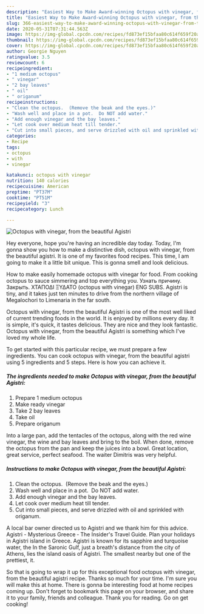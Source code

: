 ```yaml
---
description: "Easiest Way to Make Award-winning Octopus with vinegar, from the beautiful Agistri"
title: "Easiest Way to Make Award-winning Octopus with vinegar, from the beautiful Agistri"
slug: 366-easiest-way-to-make-award-winning-octopus-with-vinegar-from-the-beautiful-agistri
date: 2020-05-31T07:31:44.563Z
image: https://img-global.cpcdn.com/recipes/fd873ef15bfaa80c614f659f20aa1619/751x532cq70/octopus-with-vinegar-from-the-beautiful-agistri-recipe-main-photo.jpg
thumbnail: https://img-global.cpcdn.com/recipes/fd873ef15bfaa80c614f659f20aa1619/751x532cq70/octopus-with-vinegar-from-the-beautiful-agistri-recipe-main-photo.jpg
cover: https://img-global.cpcdn.com/recipes/fd873ef15bfaa80c614f659f20aa1619/751x532cq70/octopus-with-vinegar-from-the-beautiful-agistri-recipe-main-photo.jpg
author: Georgie Nguyen
ratingvalue: 3.5
reviewcount: 6
recipeingredient:
- "1 medium octopus"
- " vinegar"
- "2 bay leaves"
- " oil"
- " origanum"
recipeinstructions:
- "Clean the octopus.  (Remove the beak and the eyes.)"
- "Wash well and place in a pot.  Do NOT add water."
- "Add enough vinegar and the bay leaves."
- "Let cook over medium heat till tender."
- "Cut into small pieces, and serve drizzled with oil and sprinkled with origanum."
categories:
- Recipe
tags:
- octopus
- with
- vinegar

katakunci: octopus with vinegar 
nutrition: 140 calories
recipecuisine: American
preptime: "PT37M"
cooktime: "PT51M"
recipeyield: "3"
recipecategory: Lunch

---
```



![Octopus with vinegar, from the beautiful Agistri](https://img-global.cpcdn.com/recipes/fd873ef15bfaa80c614f659f20aa1619/751x532cq70/octopus-with-vinegar-from-the-beautiful-agistri-recipe-main-photo.jpg)

Hey everyone, hope you're having an incredible day today. Today, I'm gonna show you how to make a distinctive dish, octopus with vinegar, from the beautiful agistri. It is one of my favorites food recipes. This time, I am going to make it a little bit unique. This is gonna smell and look delicious.

How to make easily homemade octopus with vinegar for food. From cooking octopus to sauce simmering and top everything you. Узнать причину. Закрыть. ΧΤΑΠΟΔΙ ΞΥΔΑΤΟ (octopus with vinegar) ENG SUBS. Agistri is tiny, and it takes just ten minutes to drive from the northern village of Megalochori to Limenaria in the far south.

Octopus with vinegar, from the beautiful Agistri is one of the most well liked of current trending foods in the world. It is enjoyed by millions every day. It is simple, it's quick, it tastes delicious. They are nice and they look fantastic. Octopus with vinegar, from the beautiful Agistri is something which I've loved my whole life.


To get started with this particular recipe, we must prepare a few ingredients. You can cook octopus with vinegar, from the beautiful agistri using 5 ingredients and 5 steps. Here is how you can achieve it.

<!--inarticleads1-->

##### The ingredients needed to make Octopus with vinegar, from the beautiful Agistri:

1. Prepare 1 medium octopus
1. Make ready  vinegar
1. Take 2 bay leaves
1. Take  oil
1. Prepare  origanum


Into a large pan, add the tentacles of the octopus, along with the red wine vinegar, the wine and bay leaves and bring to the boil. When done, remove the octopus from the pan and keep the juices into a bowl. Great location, great service, perfect seafood. The waiter Dimitris was very helpful. 

<!--inarticleads2-->

##### Instructions to make Octopus with vinegar, from the beautiful Agistri:

1. Clean the octopus.  (Remove the beak and the eyes.)
1. Wash well and place in a pot.  Do NOT add water.
1. Add enough vinegar and the bay leaves.
1. Let cook over medium heat till tender.
1. Cut into small pieces, and serve drizzled with oil and sprinkled with origanum.


A local bar owner directed us to Agistri and we thank him for this advice. Agistri - Mysterious Greece ‐ The Insider&#39;s Travel Guide. Plan your holidays in Agistri island in Greece. Agistri is known for its sapphire and turquoise water, the In the Saronic Gulf, just a breath&#39;s distance from the city of Athens, lies the island oasis of Agistri. The smallest nearby but one of the prettiest, it. 

So that is going to wrap it up for this exceptional food octopus with vinegar, from the beautiful agistri recipe. Thanks so much for your time. I'm sure you will make this at home. There is gonna be interesting food at home recipes coming up. Don't forget to bookmark this page on your browser, and share it to your family, friends and colleague. Thank you for reading. Go on get cooking!
